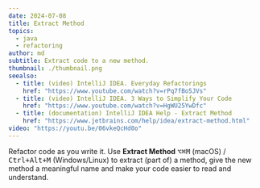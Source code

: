 ```yaml
---
date: 2024-07-08
title: Extract Method
topics:
  - java
  - refactoring
author: md
subtitle: Extract code to a new method.
thumbnail: ./thumbnail.png
seealso:
  - title: (video) IntelliJ IDEA. Everyday Refactorings
    href: "https://www.youtube.com/watch?v=rPq7fBo5JVs"
  - title: (video) IntelliJ IDEA. 3 Ways to Simplify Your Code
    href: "https://www.youtube.com/watch?v=HgWU25YwDfc"
  - title: (documentation) IntelliJ IDEA Help - Extract Method
    href: "https://www.jetbrains.com/help/idea/extract-method.html"
video: "https://youtu.be/06vkeQcHd0o"
---
```


Refactor code as you write it. Use **Extract Method** <kbd>⌥⌘M</kbd> (macOS) / <kbd>Ctrl+Alt+M</kbd> (Windows/Linux) to extract (part of) a method, give the new method a meaningful name and make your code easier to read and understand.
